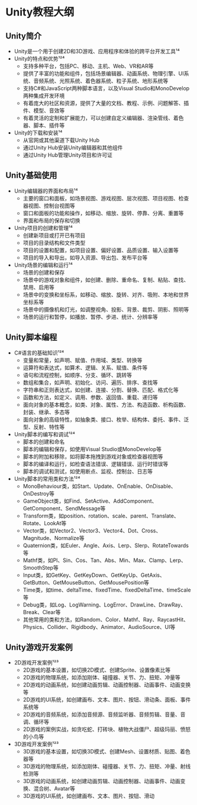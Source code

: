# Unity教程大纲

## Unity简介
- Unity是一个用于创建2D和3D游戏、应用程序和体验的跨平台开发工具¹⁴
- Unity的特点和优势¹²⁴
    - 支持多种平台，包括PC、移动、主机、Web、VR和AR等
    - 提供了丰富的功能和组件，包括场景编辑器、动画系统、物理引擎、UI系统、音频系统、光照系统、着色器系统、粒子系统、地形系统等
    - 支持C#和JavaScript两种脚本语言，以及Visual Studio和MonoDevelop两种集成开发环境
    - 有着庞大的社区和资源，提供了大量的文档、教程、示例、问题解答、插件、模型、音效等
    - 有着灵活的定制和扩展能力，可以创建自定义编辑器、渲染管线、着色器、脚本、插件等
- Unity的下载和安装¹⁴
    - 从官网或其他渠道下载Unity Hub
    - 通过Unity Hub安装Unity编辑器和其他组件
    - 通过Unity Hub管理Unity项目和许可证

## Unity基础使用
- Unity编辑器的界面和布局¹⁴
    - 主要的窗口和面板，如场景视图、游戏视图、层次视图、项目视图、检查器视图、控制台视图等
    - 窗口和面板的功能和操作，如移动、缩放、旋转、停靠、分离、重置等
    - 界面和布局的保存和切换
- Unity项目的创建和管理¹⁴
    - 创建新项目或打开已有项目
    - 项目的目录结构和文件类型
    - 项目的设置和配置，如项目设置、偏好设置、品质设置、输入设置等
    - 项目的导入和导出，如导入资源、导出包、发布平台等
- Unity场景的编辑和运行¹⁴
    - 场景的创建和保存
    - 场景中的游戏对象和组件，如创建、删除、重命名、复制、粘贴、查找、禁用、启用等
    - 场景中的变换和坐标系，如移动、缩放、旋转、对齐、吸附、本地和世界坐标系等
    - 场景中的摄像机和灯光，如调整视角、投影、背景、裁剪、阴影、照明等
    - 场景的运行和暂停，如播放、暂停、步进、统计、分辨率等

## Unity脚本编程
- C#语言的基础知识¹²⁴
    - 变量和常量，如声明、赋值、作用域、类型、转换等
    - 运算符和表达式，如算术、逻辑、关系、赋值、条件等
    - 语句和流程控制，如顺序、分支、循环、跳转等
    - 数组和集合，如声明、初始化、访问、遍历、排序、查找等
    - 字符串和正则表达式，如创建、连接、分割、替换、匹配、格式化等
    - 函数和方法，如定义、调用、参数、返回值、重载、递归等
    - 面向对象的基本概念，如类、对象、属性、方法、构造函数、析构函数、封装、继承、多态等
    - 面向对象的高级特性，如抽象类、接口、枚举、结构体、委托、事件、泛型、反射、特性等
- Unity脚本的编写和调试¹²⁴
    - 脚本的创建和命名
    - 脚本的编辑和保存，如使用Visual Studio或MonoDevelop等
    - 脚本的附加和移除，如将脚本拖拽到游戏对象或检查器视图等
    - 脚本的编译和运行，如检查语法错误、逻辑错误、运行时错误等
    - 脚本的调试和测试，如使用断点、监视、控制台、日志等
- Unity脚本的常用类和方法¹²⁴
    - MonoBehaviour类，如Start、Update、OnEnable、OnDisable、OnDestroy等
    - GameObject类，如Find、SetActive、AddComponent、GetComponent、SendMessage等
    - Transform类，如position、rotation、scale、parent、Translate、Rotate、LookAt等
    - Vector类，如Vector2、Vector3、Vector4、Dot、Cross、Magnitude、Normalize等
    - Quaternion类，如Euler、Angle、Axis、Lerp、Slerp、RotateTowards等
    - Mathf类，如PI、Sin、Cos、Tan、Abs、Min、Max、Clamp、Lerp、SmoothStep等
    - Input类，如GetKey、GetKeyDown、GetKeyUp、GetAxis、GetButton、GetMouseButton、GetMousePosition等
    - Time类，如time、deltaTime、fixedTime、fixedDeltaTime、timeScale等
    - Debug类，如Log、LogWarning、LogError、DrawLine、DrawRay、Break、Clear等
    - 其他常用的类和方法，如Random、Color、Mathf、Ray、RaycastHit、Physics、Collider、Rigidbody、Animator、AudioSource、UI等

## Unity游戏开发案例
- 2D游戏开发案例¹²³
    - 2D游戏的基本设置，如切换2D模式、创建Sprite、设置像素比等
    - 2D游戏的物理系统，如添加刚体、碰撞器、关节、力、扭矩、冲量等
    - 2D游戏的动画系统，如创建动画剪辑、动画控制器、动画事件、动画变换等
    - 2D游戏的UI系统，如创建画布、文本、图片、按钮、滑动条、面板、事件系统等
    - 2D游戏的音频系统，如添加音频源、音频监听器、音频剪辑、音量、音调、循环等
    - 2D游戏的案例实战，如贪吃蛇、打砖块、植物大战僵尸、超级玛丽、愤怒的小鸟等
- 3D游戏开发案例¹²³
    - 3D游戏的基本设置，如切换3D模式、创建Mesh、设置材质、贴图、着色器等
    - 3D游戏的物理系统，如添加刚体、碰撞器、关节、力、扭矩、冲量、射线检测等
    - 3D游戏的动画系统，如创建动画剪辑、动画控制器、动画事件、动画变换、混合树、Avatar等
    - 3D游戏的UI系统，如创建画布、文本、图片、按钮、滑动
